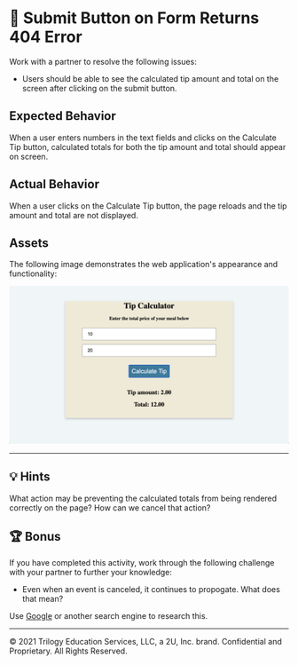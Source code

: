# 🐛 Submit Button on Form Returns 404 Error

Work with a partner to resolve the following issues:

- Users should be able to see the calculated tip amount and total on the screen after clicking on the submit button.

## Expected Behavior

When a user enters numbers in the text fields and clicks on the Calculate Tip button, calculated totals for both the tip amount and total should appear on screen.

## Actual Behavior

When a user clicks on the Calculate Tip button, the page reloads and the tip amount and total are not displayed.

## Assets

The following image demonstrates the web application's appearance and functionality:

![The Tip Calculator app has returned a tip amount of 2.00 and a total of 12.00, for a meal cost of 10 and tip of 20%.](./images/01-screenshot.png)

---

## 💡 Hints

What action may be preventing the calculated totals from being rendered correctly on the page? How can we cancel that action?

## 🏆 Bonus

If you have completed this activity, work through the following challenge with your partner to further your knowledge:

- Even when an event is canceled, it continues to propogate. What does that mean?

Use [Google](https://www.google.com) or another search engine to research this.

---

© 2021 Trilogy Education Services, LLC, a 2U, Inc. brand. Confidential and Proprietary. All Rights Reserved.
